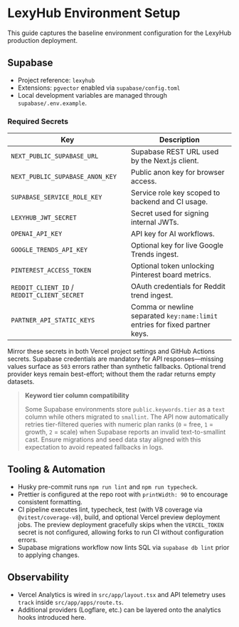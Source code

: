 # LexyHub Environment Setup

This guide captures the baseline environment configuration for the LexyHub production deployment.

## Supabase
- Project reference: `lexyhub`
- Extensions: `pgvector` enabled via `supabase/config.toml`
- Local development variables are managed through `supabase/.env.example`.

### Required Secrets
| Key | Description |
| --- | ----------- |
| `NEXT_PUBLIC_SUPABASE_URL` | Supabase REST URL used by the Next.js client. |
| `NEXT_PUBLIC_SUPABASE_ANON_KEY` | Public anon key for browser access. |
| `SUPABASE_SERVICE_ROLE_KEY` | Service role key scoped to backend and CI usage. |
| `LEXYHUB_JWT_SECRET` | Secret used for signing internal JWTs. |
| `OPENAI_API_KEY` | API key for AI workflows. |
| `GOOGLE_TRENDS_API_KEY` | Optional key for live Google Trends ingest. |
| `PINTEREST_ACCESS_TOKEN` | Optional token unlocking Pinterest board metrics. |
| `REDDIT_CLIENT_ID` / `REDDIT_CLIENT_SECRET` | OAuth credentials for Reddit trend ingest. |
| `PARTNER_API_STATIC_KEYS` | Comma or newline separated `key:name:limit` entries for fixed partner keys. |

Mirror these secrets in both Vercel project settings and GitHub Actions secrets. Supabase credentials are mandatory for API
responses—missing values surface as `503` errors rather than synthetic fallbacks. Optional trend provider keys remain
best-effort; without them the radar returns empty datasets.

> **Keyword tier column compatibility**
>
> Some Supabase environments store `public.keywords.tier` as a `text` column while others migrated to `smallint`. The API now
> automatically retries tier-filtered queries with numeric plan ranks (`0` = free, `1` = growth, `2` = scale) when Supabase
> reports an invalid text-to-smallint cast. Ensure migrations and seed data stay aligned with this expectation to avoid
> repeated fallbacks in logs.

## Tooling & Automation
- Husky pre-commit runs `npm run lint` and `npm run typecheck`.
- Prettier is configured at the repo root with `printWidth: 90` to encourage consistent formatting.
- CI pipeline executes lint, typecheck, test (with V8 coverage via `@vitest/coverage-v8`), build, and optional Vercel preview deployment jobs. The preview deployment gracefully skips when the `VERCEL_TOKEN` secret is not configured, allowing forks to run CI without configuration errors.
- Supabase migrations workflow now lints SQL via `supabase db lint` prior to applying changes.

## Observability
- Vercel Analytics is wired in `src/app/layout.tsx` and API telemetry uses `track` inside `src/app/apps/route.ts`.
- Additional providers (Logflare, etc.) can be layered onto the analytics hooks introduced here.
